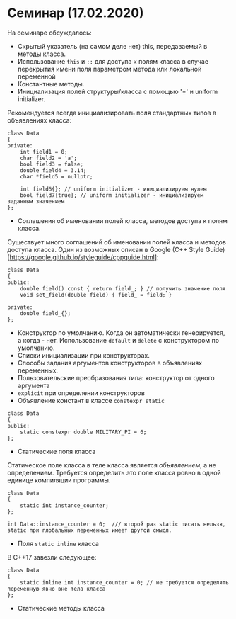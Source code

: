 # Семинар (17.02.2020)

На семинаре обсуждалось:
* Скрытый указатель (на самом деле нет) this, передаваемый в методы класса.
* Использование `this` и `::` для доступа к полям класса в случае перекрытия имени поля параметром метода или локальной переменной
* Константные методы.
* Инициализация полей структуры/класса с помощью '=' и uniform initializer.

Рекомендуется всегда инициализировать поля стандартных типов в объявлениях класса:

```[c++]
class Data
{
private:
    int field1 = 0;
    char field2 = 'a';
    bool field3 = false;
    double field4 = 3.14;
    char *field5 = nullptr;

    int field6{}; // uniform initializer - инициализируем нулем
    bool field7{true}; // uniform initializer - инициализируем заданным значением
};
```

* Соглашения об именовании полей класса, методов доступа к полям класса.

Существует много соглашений об именовании полей класса и методов доступа класса. Один из возможных описан в Google (C++ Style Guide)[https://google.github.io/styleguide/cppguide.html]:

```[c++]
class Data
{
public:
    double field() const { return field_; } // получить значение поля
    void set_field(double field) { field_ = field; }

private:
    double field_{};
};
```

* Конструктор по умолчанию. Когда он автоматически генерируется, а когда - нет. Использование `default` и `delete` с конструктором по умолчанию.
* Списки инициализации при конструкторах.
* Способы задания аргументов конструкторов в объявлениях переменных.
* Пользовательские преобразования типа: конструктор от одного аргумента
* `explicit` при определении конструкторов
* Объявление констант в классе `constexpr static`

```[c++]
class Data
{
public:
    static constexpr double MILITARY_PI = 6;
};
```
* Статические поля класса

Статическое поле класса в теле класса является *объявлением*, а не определением. Требуется определить это поле класса ровно в одной
единице компиляции программы.

```[c++]
class Data
{
    static int instance_counter;
};

int Data::instance_counter = 0;  /// второй раз static писать нельзя, static при глобальных переменных имеет другой смысл.
```

* Поля `static inline` класса

В C++17 завезли следующее:

```[c++]
class Data
{
    static inline int instance_counter = 0; // не требуется определять переменную явно вне тела класса
};
```

* Статические методы класса
